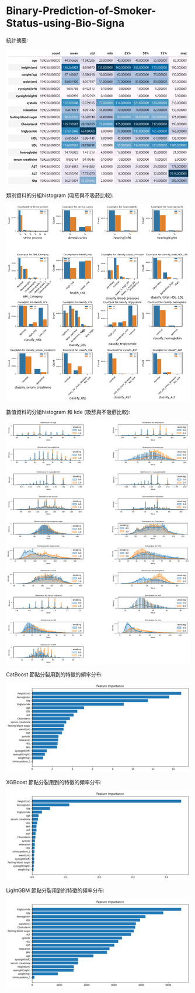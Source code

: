 # Binary-Prediction-of-Smoker-Status-using-Bio-Signa


統計摘要:

![image](https://github.com/ilovec8763/Binary-Prediction-of-Smoker-Status-using-Bio-Signa/blob/main/summary_gradient_style.png)

類別資料的分組histogram (吸菸與不吸菸比較):

![image](https://github.com/ilovec8763/Binary-Prediction-of-Smoker-Status-using-Bio-Signa/blob/main/Histogram%20of%20categorical%20features%20by%20group.png)

數值資料的分組histogram 和 kde (吸菸與不吸菸比較):

![image](https://github.com/ilovec8763/Binary-Prediction-of-Smoker-Status-using-Bio-Signa/blob/main/Histogram%20of%20numerical%20features%20by%20group.png)

CatBoost 節點分裂用到的特徵的頻率分布: 

![image](https://github.com/ilovec8763/Binary-Prediction-of-Smoker-Status-using-Bio-Signa/blob/main/cbc%20Feature%20Importance.png)

XGBoost 節點分裂用到的特徵的頻率分布: 

![image](https://github.com/ilovec8763/Binary-Prediction-of-Smoker-Status-using-Bio-Signa/blob/main/xgbc%20Feature%20Importance.png)

LightGBM 節點分裂用到的特徵的頻率分布: 

![image](https://github.com/ilovec8763/Binary-Prediction-of-Smoker-Status-using-Bio-Signa/blob/main/lightgbm%20Feature%20Importance.png)
